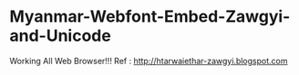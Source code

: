 # Myanmar-Webfont-Embed-Zawgyi-and-Unicode
Working All Web Browser!!!
Ref : http://htarwaiethar-zawgyi.blogspot.com
